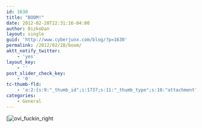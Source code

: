 ```yaml
---
id: 1630
title: "BOOM!"
date: 2012-02-28T22:31:16-04:00
author: DizkoDan
layout: single
guid: 'http://www.cyberjunx.com/blog/?p=1630'
permalink: /2012/02/28/boom/
aktt_notify_twitter:
    - 'yes'
layout_key:
    - ''
post_slider_check_key:
    - '0'
tc-thumb-fld:
    - 'a:2:{s:9:"_thumb_id";i:1737;s:11:"_thumb_type";s:10:"attachment";}'
categories:
    - General
---
```


[![ovi_fuckin_right](http://www.cyberjunx.com/wp-content/uploads/2012/02/ovi_fuckin_right.gif)